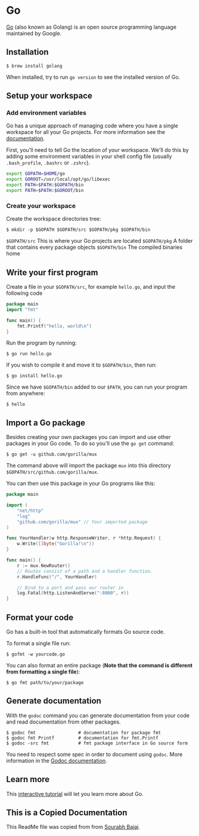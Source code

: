 # Go
[Go](https://github.com/golang/go) (also known as Golang) is an open source programming language maintained by Google.

## Installation

    $ brew install golang

When installed, try to run `go version` to see the installed version of Go.

## Setup your workspace
### Add environment variables
Go has a unique approach of managing code where you have a single workspace for all your Go projects. For more information see the [documentation](https://golang.org/doc/code.html#Workspaces).

First, you'll need to tell Go the location of your workspace. We'll do this by adding some environment variables in your shell config file (usually `.bash_profile`, `.bashrc` or `.zshrc`).

```sh
export GOPATH=$HOME/go
export GOROOT=/usr/local/opt/go/libexec
export PATH=$PATH:$GOPATH/bin
export PATH=$PATH:$GOROOT/bin
```

### Create your workspace
Create the workspace directories tree:

    $ mkdir -p $GOPATH $GOPATH/src $GOPATH/pkg $GOPATH/bin

`$GOPATH/src` This is where your Go projects are located
`$GOPATH/pkg` A folder that contains every package objects
`$GOPATH/bin` The compiled binaries home

## Write your first program
Create a file in your `$GOPATH/src`, for example `hello.go`, and input the following code

```go
package main
import "fmt"

func main() {
    fmt.Printf("hello, world\n")
}
```

Run the program by running:

    $ go run hello.go

If you wish to compile it and move it to `$GOPATH/bin`, then run:

    $ go install hello.go

Since we have `$GOPATH/bin` added to our `$PATH`, you can run your program from anywhere:

    $ hello

## Import a Go package
Besides creating your own packages you can import and use other packages in your Go code. To do so you'll use the `go get` command:

    $ go get -u github.com/gorilla/mux

The command above will import the package `mux` into this directory `$GOPATH/src/github.com/gorilla/mux`.

You can then use this package in your Go programs like this:
```go
package main

import (
    "net/http"
    "log"
    "github.com/gorilla/mux" // Your imported package
)

func YourHandler(w http.ResponseWriter, r *http.Request) {
    w.Write([]byte("Gorilla!\n"))
}

func main() {
    r := mux.NewRouter()
    // Routes consist of a path and a handler function.
    r.HandleFunc("/", YourHandler)

    // Bind to a port and pass our router in
    log.Fatal(http.ListenAndServe(":8000", r))
}
```

## Format your code
Go has a built-in tool that automatically formats Go source code.

To format a single file run:

    $ gofmt -w yourcode.go

You can also format an entire package (**Note that the command is different from formatting a single file**):

    $ go fmt path/to/your/package

## Generate documentation
With the `godoc` command you can generate documentation from your code and read documentation from other packages.

    $ godoc fmt                # documentation for package fmt
    $ godoc fmt Printf         # documentation for fmt.Printf
    $ godoc -src fmt           # fmt package interface in Go source form

You need to respect some spec in order to document using `godoc`. More information in the [Godoc documentation](https://blog.golang.org/godoc-documenting-go-code).

## Learn more
This [interactive tutorial](https://tour.golang.org/) will let you learn more about Go.

## This is a Copied Documentation
This ReadMe file was copied from from [Sourabh Bajaj](https://github.com/sb2nov/mac-setup/edit/master/Go/).